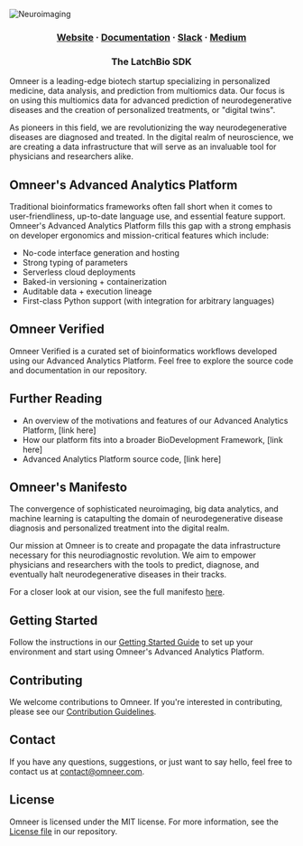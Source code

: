 ![Neuroimaging](https://humantechnopole.it/wp-content/uploads/2022/04/brainomics-1536x986.jpg)

<html>
  <h3 align="center">
  <a href="https://latch.bio/">Website</a>
  <span> · </span>
  <a href="https://docs.latch.bio/">Documentation</a>
  <span> · </span>
  <a href="https://join.slack.com/t/latchbiosdk/shared_invite/zt-193ibmedi-WB6mBu2GJ2WejUHhxMOuwg">Slack</a>
  <span> · </span>
  <a href="https://latchbio.substack.com/">Medium</a>
  </h3>
</html>

<html>
  <h3 align="center">The LatchBio SDK</a>
  </h3>
</html>

Omneer is a leading-edge biotech startup specializing in personalized medicine, data analysis, and prediction from multiomics data. Our focus is on using this multiomics data for advanced prediction of neurodegenerative diseases and the creation of personalized treatments, or "digital twins". 

As pioneers in this field, we are revolutionizing the way neurodegenerative diseases are diagnosed and treated. In the digital realm of neuroscience, we are creating a data infrastructure that will serve as an invaluable tool for physicians and researchers alike.

## Omneer's Advanced Analytics Platform

Traditional bioinformatics frameworks often fall short when it comes to user-friendliness, up-to-date language use, and essential feature support. Omneer's Advanced Analytics Platform fills this gap with a strong emphasis on developer ergonomics and mission-critical features which include:

- No-code interface generation and hosting
- Strong typing of parameters
- Serverless cloud deployments
- Baked-in versioning + containerization
- Auditable data + execution lineage
- First-class Python support (with integration for arbitrary languages)

## Omneer Verified

Omneer Verified is a curated set of bioinformatics workflows developed using our Advanced Analytics Platform. Feel free to explore the source code and documentation in our repository.

## Further Reading

- An overview of the motivations and features of our Advanced Analytics Platform, [link here]
- How our platform fits into a broader BioDevelopment Framework, [link here]
- Advanced Analytics Platform source code, [link here]

## Omneer's Manifesto

The convergence of sophisticated neuroimaging, big data analytics, and machine learning is catapulting the domain of neurodegenerative disease diagnosis and personalized treatment into the digital realm. 

Our mission at Omneer is to create and propagate the data infrastructure necessary for this neurodiagnostic revolution. We aim to empower physicians and researchers with the tools to predict, diagnose, and eventually halt neurodegenerative diseases in their tracks.

For a closer look at our vision, see the full manifesto [here](./MANIFESTO.md).

## Getting Started

Follow the instructions in our [Getting Started Guide](./GETTING_STARTED.md) to set up your environment and start using Omneer's Advanced Analytics Platform.

## Contributing

We welcome contributions to Omneer. If you're interested in contributing, please see our [Contribution Guidelines](./CONTRIBUTING.md).

## Contact

If you have any questions, suggestions, or just want to say hello, feel free to contact us at contact@omneer.com.

## License

Omneer is licensed under the MIT license. For more information, see the [License file](./LICENSE) in our repository.
